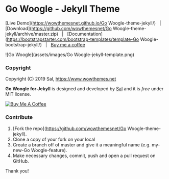 # Go Woogle - Jekyll Theme

[Live Demo](https://wowthemesnet.github.io/Go Woogle-theme-jekyll/) &nbsp; | &nbsp; [Download](https://github.com/wowthemesnet/Go Woogle-theme-jekyll/archive/master.zip) &nbsp; | &nbsp; [Documentation](https://bootstrapstarter.com/bootstrap-templates/template-Go Woogle-bootstrap-jekyll/) &nbsp; | &nbsp; [Buy me a coffee](https://www.wowthemes.net/donate/)

![Go Woogle](assets/images/Go Woogle-jekyll-template.png)


### Copyright

Copyright (C) 2019 Sal, https://www.wowthemes.net

**Go Woogle for Jekyll** is designed and developed by [Sal](https://www.wowthemes.net) and it is *free* under MIT license. 

<a href="https://www.wowthemes.net/donate/" target="_blank"><img src="https://www.buymeacoffee.com/assets/img/custom_images/orange_img.png" alt="Buy Me A Coffee" style="height: auto !important;width: auto !important;" ></a>

### Contribute

1. [Fork the repo](https://github.com/wowthemesnet/Go Woogle-theme-jekyll).
2. Clone a copy of your fork on your local
3. Create a branch off of master and give it a meaningful name (e.g. my-new-Go Woogle-feature).
4. Make necessary changes, commit, push and open a pull request on GitHub.

Thank you!
